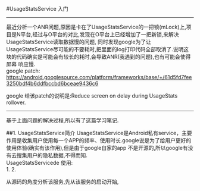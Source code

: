 #UsageStatsService 入门
***  
最近分析一个ANR问题,原因是卡在了UsageStatsService的一把锁(mLock)上,项目是N平台,经过与O平台的对比,发现在O平台上已经增加了一把新锁,来解决UsageStatsService读取数据慢的问题,
同时发现google为了让UsageStatsService尽可能的不要耗时,把里面的log打印代码全部取消了.说明这块的代码确实是可能会有较长的耗时,会导致ANR(我遇到的问题),也有可能会使得屏幕
响应慢.  
google patch:  
<https://android.googlesource.com/platform/frameworks/base/+/61d5fd7fee3250bdf4b6ddfbccbd6bceae9436c6>

google 给该patch的说明是:Reduce screen on delay during UsageStats rollover.
***
基于上面问题的解决过程,所以有了这篇学习笔记.

##1. UsageStatsService简介
UsageStatsService是Android私有service，主要作用是收集用户使用每一个APP的频率、使用时长.google说是为了给用户更好的使用体验(确实有该作用),但是由于google自家的app
不是开源的,所以google有没有去搜集用户的隐私数据,不得而知.  
UsageStatsServicede 使用:  
1.
2.




从源码的角度分析该服务,先从该服务的启动开始,


